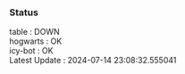 ### Status


table : DOWN  
hogwarts : OK  
icy-bot : OK  
Latest Update : 2024-07-14 23:08:32.555041
